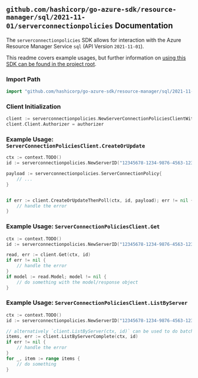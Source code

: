 
## `github.com/hashicorp/go-azure-sdk/resource-manager/sql/2021-11-01/serverconnectionpolicies` Documentation

The `serverconnectionpolicies` SDK allows for interaction with the Azure Resource Manager Service `sql` (API Version `2021-11-01`).

This readme covers example usages, but further information on [using this SDK can be found in the project root](https://github.com/hashicorp/go-azure-sdk/tree/main/docs).

### Import Path

```go
import "github.com/hashicorp/go-azure-sdk/resource-manager/sql/2021-11-01/serverconnectionpolicies"
```


### Client Initialization

```go
client := serverconnectionpolicies.NewServerConnectionPoliciesClientWithBaseURI("https://management.azure.com")
client.Client.Authorizer = authorizer
```


### Example Usage: `ServerConnectionPoliciesClient.CreateOrUpdate`

```go
ctx := context.TODO()
id := serverconnectionpolicies.NewServerID("12345678-1234-9876-4563-123456789012", "example-resource-group", "serverValue")

payload := serverconnectionpolicies.ServerConnectionPolicy{
	// ...
}


if err := client.CreateOrUpdateThenPoll(ctx, id, payload); err != nil {
	// handle the error
}
```


### Example Usage: `ServerConnectionPoliciesClient.Get`

```go
ctx := context.TODO()
id := serverconnectionpolicies.NewServerID("12345678-1234-9876-4563-123456789012", "example-resource-group", "serverValue")

read, err := client.Get(ctx, id)
if err != nil {
	// handle the error
}
if model := read.Model; model != nil {
	// do something with the model/response object
}
```


### Example Usage: `ServerConnectionPoliciesClient.ListByServer`

```go
ctx := context.TODO()
id := serverconnectionpolicies.NewServerID("12345678-1234-9876-4563-123456789012", "example-resource-group", "serverValue")

// alternatively `client.ListByServer(ctx, id)` can be used to do batched pagination
items, err := client.ListByServerComplete(ctx, id)
if err != nil {
	// handle the error
}
for _, item := range items {
	// do something
}
```
